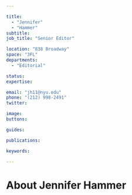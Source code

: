 ```yaml
---

title:
  - "Jennifer"
  - "Hammer"
subtitle: 
job_title: "Senior Editor"

location: "838 Broadway"
space: "3FL"
departments:
  - "Editorial"

status: 
expertise:

email: "jh11@nyu.edu"
phone: "(212) 998-2491"
twitter: 

image: 
buttons:

guides:

publications:

keywords:

---
```


# About Jennifer Hammer


